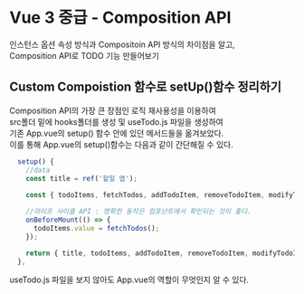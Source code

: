 # Vue 3 중급 - Composition API
인스턴스 옵션 속성 방식과 Compositoin API 방식의 차이점을 알고, <br/>
Composition API로 TODO 기능 만들어보기

## Custom Compoistion 함수로 setUp()함수 정리하기
Composition API의 가장 큰 장점인 로직 재사용성을 이용하여 <br/>
src폴더 밑에 hooks폴더를 생성 및 useTodo.js 파일을 생성하여<br/>
기존 App.vue의 setup() 함수 안에 있던 메서드들을 옮겨보았다.<br/>
이를 통해 App.vue의 setup()함수는 다음과 같이 간단해질 수 있다.
```javascript
  setup() {
    //data
    const title = ref('할일 앱');
    
    const { todoItems, fetchTodos, addTodoItem, removeTodoItem, modifyTodoItem } = useTodo();

    //라이프 사이클 API : 명확한 동작은 컴포넌트에서 확인되는 것이 좋다.
    onBeforeMount(() => {
      todoItems.value = fetchTodos();
    });  

    return { title, todoItems, addTodoItem, removeTodoItem, modifyTodoItem };
  },
```
useTodo.js 파일을 보지 않아도 App.vue의 역할이 무엇인지 알 수 있다.


